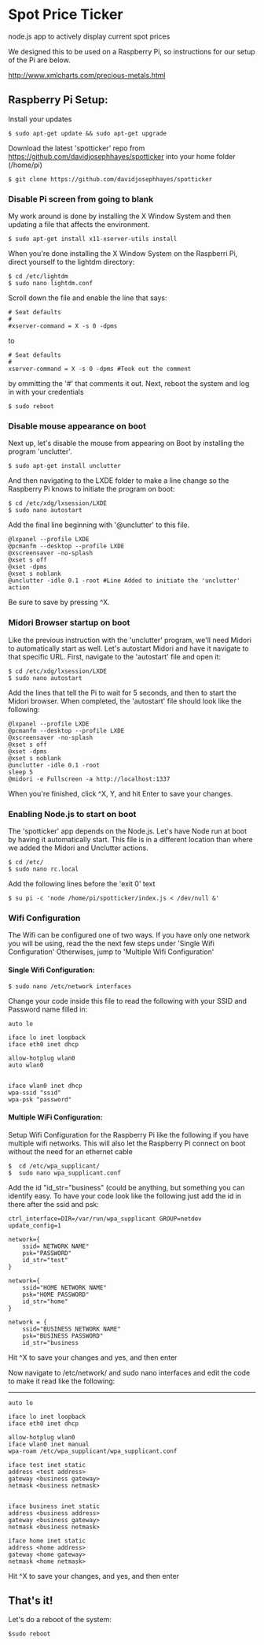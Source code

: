 Spot Price Ticker
==========

node.js app to actively display current spot prices

We designed this to be used on a Raspberry Pi, so instructions for our setup of the Pi are below. 

http://www.xmlcharts.com/precious-metals.html

Raspberry Pi Setup:
-

Install your updates

    $ sudo apt-get update && sudo apt-get upgrade
    
Download the latest 'spotticker' repo from https://github.com/davidjosephhayes/spotticker into your home folder (/home/pi)

    $ git clone https://github.com/davidjosephhayes/spotticker

<h3>Disable Pi screen from going to blank</h3>
My work around is done by installing the X Window System and then updating a file that affects the environment. 

    $ sudo apt-get install x11-xserver-utils install

When you're done installing the X Window System on the Raspberri Pi, direct yourself to the lightdm directory:

    $ cd /etc/lightdm
    $ sudo nano lightdm.conf

Scroll down the file and enable the line that says:
    
    # Seat defaults
    #
    #xserver-command = X -s 0 -dpms

to 

    # Seat defaults
    #
    xserver-command = X -s 0 -dpms #Took out the comment

by ommitting the '#' that comments it out. Next, reboot the system and log in with your credentials

    $ sudo reboot

<h3>Disable mouse appearance on boot</h3>
Next up, let's disable the mouse from appearing on Boot by installing the program 'unclutter'.

    $ sudo apt-get install unclutter
    
And then navigating to the LXDE folder to make a line change so the Raspberry Pi knows to initiate the program on boot:
    
    $ cd /etc/xdg/lxsession/LXDE
    $ sudo nano autostart
    
Add the final line beginning with '@unclutter' to this file. 

    @lxpanel --profile LXDE
    @pcmanfm --desktop --profile LXDE
    @xscreensaver -no-splash
    @xset s off
    @xset -dpms
    @xset s noblank
    @unclutter -idle 0.1 -root #Line Added to initiate the 'unclutter' action
    
Be sure to save by pressing ^X. 

<h3>Midori Browser startup on boot</h3>
Like the previous instruction with the 'unclutter' program, we'll need Midori to automatically start as well. Let's autostart Midori and have it navigate to that specific URL. First, navigate to the 'autostart' file and open it:

    $ cd /etc/xdg/lxsession/LXDE
    $ sudo nano autostart

Add the lines that tell the Pi to wait for 5 seconds, and then to start the Midori browser. When completed, the 'autostart' file should look like the following:

    @lxpanel --profile LXDE
    @pcmanfm --desktop --profile LXDE
    @xscreensaver -no-splash
    @xset s off
    @xset -dpms
    @xset s noblank
    @unclutter -idle 0.1 -root
    sleep 5
    @midori -e Fullscreen -a http://localhost:1337

When you're finished, click ^X, Y, and hit Enter to save your changes.


<h3>Enabling Node.js to start on boot</h3>
The 'spotticker' app depends on the Node.js. Let's have Node run at boot by having it automatically start. This file is in a different location than where we added the Midori and Unclutter actions.

    $ cd /etc/
    $ sudo nano rc.local

Add the following lines before the 'exit 0' text

    $ su pi -c 'node /home/pi/spotticker/index.js < /dev/null &'

<h3>Wifi Configuration</h3>

The Wifi can be configured one of two ways. If you have only one network you will be using, read the the next few steps under 'Single Wifi Configuration' Otherwises, jump to 'Multiple Wifi Configuration'

<h4>Single Wifi Configuration:</h4> 

    $ sudo nano /etc/network interfaces

Change your code inside this file to read the following with your SSID and Password name filled in:

    auto lo
     
    iface lo inet loopback
    iface eth0 inet dhcp
     
    allow-hotplug wlan0
    auto wlan0
     
     
    iface wlan0 inet dhcp
    wpa-ssid "ssid"
    wpa-psk "password"

<h4>Multiple WiFi Configuration:</h4>
Setup Wifi Configuration for the Raspberry Pi like the following if you have multiple wifi networks. This will also let the Raspberry Pi connect on boot without the need for an ethernet cable
 
    $  cd /etc/wpa_supplicant/
    $  sudo nano wpa_supplicant.conf

Add the id "id_str="business" (could be anything, but something you can identify easy. To have your code look like the following just add the id in there after the ssid and psk:

    ctrl_interface=DIR=/var/run/wpa_supplicant GROUP=netdev
    update_config=1

    network={
        ssid= NETWORK NAME"
        psk="PASSWORD"
        id_str="test"
    }

    network={
        ssid="HOME NETWORK NAME"
        psk="HOME PASSWORD"
        id_str="home"
    }

    network = {
        ssid="BUSINESS NETWORK NAME"
        psk="BUSINESS PASSWORD"
        id_str="business


Hit ^X to save your changes and yes, and then enter

Now navigate to /etc/network/ and sudo nano interfaces and edit the code to make it read like the following: 

---------------------------------------------------------------

    auto lo

    iface lo inet loopback
    iface eth0 inet dhcp

    allow-hotplug wlan0
    iface wlan0 inet manual
    wpa-roam /etc/wpa_supplicant/wpa_supplicant.conf

    iface test inet static
    address <test address>
    gateway <business gateway>
    netmask <business netmask>


    iface business inet static
    address <business address>
    gateway <business gateway>
    netmask <business netmask>

    iface home inet static
    address <home address>
    gateway <home gateway>
    netmask <home netmask>

Hit ^X to save your changes, and yes, and then enter

<h2>That's it!</h2>
Let's do a reboot of the system:

    $sudo reboot
